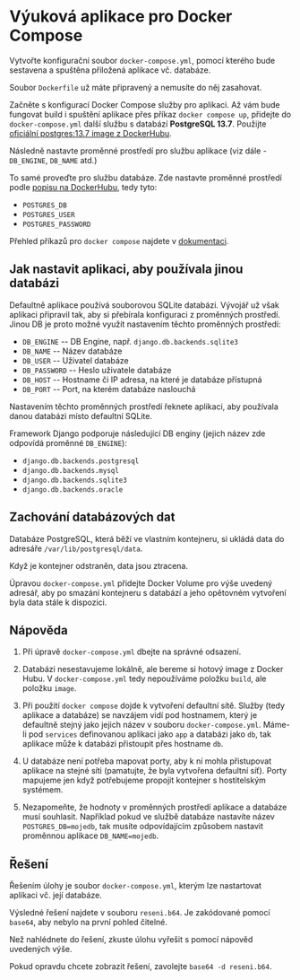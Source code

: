 # Výuková aplikace pro Docker Compose

Vytvořte konfigurační soubor `docker-compose.yml`, pomocí kterého bude sestavena a spuštěna přiložená aplikace vč. databáze.

Soubor `Dockerfile` už máte připravený a nemusíte do něj zasahovat.

Začněte s konfigurací Docker Compose služby pro aplikaci.
Až vám bude fungovat build i spuštění aplikace přes příkaz `docker compose up`, přidejte do `docker-compose.yml` další službu s databází **PostgreSQL 13.7**.
Použijte [oficiální postgres:13.7 image z DockerHubu](https://hub.docker.com/_/postgres).

Následně nastavte proměnné prostředí pro službu aplikace (viz dále - `DB_ENGINE`, `DB_NAME` atd.)

To samé proveďte pro službu databáze.
Zde nastavte proměnné prostředí podle [popisu na DockerHubu](https://hub.docker.com/_/postgres), tedy tyto:

- `POSTGRES_DB`
- `POSTGRES_USER`
- `POSTGRES_PASSWORD`

Přehled příkazů pro `docker compose` najdete v [dokumentaci](https://docs.docker.com/compose/compose-file/).

## Jak nastavit aplikaci, aby používala jinou databázi

Defaultně aplikace používá souborovou SQLite databázi.
Vývojář už však aplikaci připravil tak, aby si přebírala konfiguraci z proměnných prostředí.
Jinou DB je proto možné využít nastavením těchto proměnných prostředí:

- `DB_ENGINE` -- DB Engine, např. `django.db.backends.sqlite3`
- `DB_NAME` -- Název databáze
- `DB_USER` -- Uživatel databáze
- `DB_PASSWORD` -- Heslo uživatele databáze
- `DB_HOST` -- Hostname či IP adresa, na které je databáze přístupná
- `DB_PORT` -- Port, na kterém databáze naslouchá

Nastavením těchto proměnných prostředí řeknete aplikaci, aby používala danou databázi místo defaultní SQLite.

Framework Django podporuje následující DB enginy (jejich název zde odpovídá proměnné `DB_ENGINE`):

- `django.db.backends.postgresql`
- `django.db.backends.mysql`
- `django.db.backends.sqlite3`
- `django.db.backends.oracle`

## Zachování databázových dat

Databáze PostgreSQL, která běží ve vlastním kontejneru, si ukládá data do adresáře `/var/lib/postgresql/data`.

Když je kontejner odstraněn, data jsou ztracena.

Úpravou `docker-compose.yml` přidejte Docker Volume pro výše uvedený adresář, aby po smazání kontejneru s databází a jeho opětovném vytvoření byla data stále k dispozici.

## Nápověda

1. Při úpravě `docker-compose.yml` dbejte na správné odsazení.

2. Databázi nesestavujeme lokálně, ale bereme si hotový image z Docker Hubu. V `docker-compose.yml` tedy nepoužíváme položku `build`, ale položku `image`.

3. Při použití `docker compose` dojde k vytvoření defaultní sítě. Služby (tedy aplikace a databáze) se navzájem vidí pod hostnamem, který je defaultně stejný jako jejich název v souboru `docker-compose.yml`. Máme-li pod `services` definovanou aplikaci jako `app` a databázi jako `db`, tak aplikace může k databázi přistoupit přes hostname `db`.

4. U databáze není potřeba mapovat porty, aby k ní mohla přistupovat aplikace na stejné síti (pamatujte, že byla vytvořena defaultní síť). Porty mapujeme jen když potřebujeme propojit kontejner s hostitelským systémem.

5. Nezapomeňte, že hodnoty v proměnných prostředí aplikace a databáze musí souhlasit. Například pokud ve službě databáze nastavíte název `POSTGRES_DB=mojedb`, tak musíte odpovídajícím způsobem nastavit proměnnou aplikace `DB_NAME=mojedb`.

## Řešení

Řešením úlohy je soubor `docker-compose.yml`, kterým lze nastartovat aplikaci vč. její databáze.

Výsledné řešení najdete v souboru `reseni.b64`. Je zakódované pomocí `base64`, aby nebylo na první pohled čitelné.

Než nahlédnete do řešení, zkuste úlohu vyřešit s pomocí nápověd uvedených výše.

Pokud opravdu chcete zobrazit řešení, zavolejte `base64 -d reseni.b64`.

